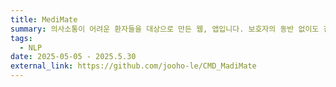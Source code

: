 ```yaml
---
title: MediMate
summary: 의사소통이 어려운 환자들을 대상으로 만든 웹, 앱입니다. 보호자의 동반 없이도 진료를 볼 수 있게 의사에게 어디가 어떻게 언제부터 아픈지 앱을 통해 의사에게 전달하고 의사의 진료기록은 웹에 저장이 되어 환자, 환자의 보호자가 확인 할 수 있는 의료보조 서비스 입니다. 
tags:
  - NLP
date: 2025-05-05 - 2025.5.30
external_link: https://github.com/jooho-le/CMD_MadiMate
---
```

